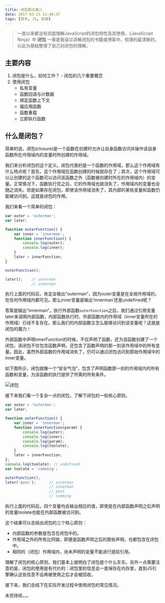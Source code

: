 ```yaml
---
title: 闭包那点事儿
date: 2017-03-15 11:48:37
tags: [技术, JS, 前端]
---
```


> 一直以来都没有彻底理解JavaScript的闭包特性及其使用，《JavaScript Ninja》中 **闭包** 一章是我读过讲解闭包的书籍或博客中，梳理的最清晰的，以此为基础整理了自己对闭包的理解。

## 主要内容

1. 闭包是什么，如何工作？ - 闭包的几个重要概念
2. 使用闭包
    - 私有变量
    - 函数回调与计数器
    - 绑定函数上下文
    - 偏应用函数
    - 函数重载
    - 立即执行函数
<!-- more -->

## 什么是闭包？

简单的说，闭包(closure)是一个函数在创建时允许让自身函数访问并操作该自身函数所在作用域内的变量时所创建的作用域。

我们来分析闭包的这个定义。闭包代表的是一个函数的作用域，那么这个作用域有什么特点呢？首先，这个作用域在函数创建的时候就存在了；其次，这个作用域可以让创建的这个函数可以访问该函数之外（函数被创建时所在的作用域内）的变量。正常情况下，函数执行完之后，它的作用域也就消失了，作用域内的变量也会随之消失。但是如果存在闭包，即使该作用域消失了，其内部的某些变量和函数仍能被访问到。这就是闭包的作用。

我们来看一个简单的闭包：
```js
var outer = 'outerman';
var later;

function outerFunction() {
    var inner = 'innerman';
    function innerFunction() {
        console.log(outer);
        console.log(inner);
    }
    later = innerFunction;
}

outerFunction();

later();    // outerman
            // innerman
```
执行上面的代码后，肯定会输出“outerman”，因为outer变量是在全局作用域的，在任何作用域内都可见。那么inner变量是输出‘innerman’还是undefined呢？

答案是输出“innerman”。执行外部函数`outerFunction`之后，我们通过引用变量later来调用内部函数，内部函数执行时，外部函数内的作用域（inner变量所在的作用域）已经不复存在。那么我们的内部函数又怎么能够访问到该变量呢？这就是闭包的魔力！

外部函数中声明innerFunction的时候，不仅声明了函数，还为该函数创建了一个闭包，该闭包不仅包含函数声明，还包含了函数声明的那一刻该作用域中的所有变量。因此，虽然外部函数的作用域消失了，仍可以通过闭包访问到原始作用域中的inner变量。

如下图所示，闭包就像一个“安全气泡”，包含了声明函数那一刻的作用域内的所有函数和变量，为该函数的执行提供了所需的所有条件。

![闭包](../assets/img/closure.png)

接下来我们看一个复杂一点的闭包，了解下闭包的一些核心原则。
```js
var outer = 'outerman';
var later;

function outerFunction() {
    var inner = 'innerman';
    function innerFunction(param) {
        console.log(outer);
        console.log(inner);
        console.log(param);
        console.log(toolate);
    }
    later = innerFunction;
};
console.log(toolate); // undefined
var toolate = 'comming'; 

outerFunction();
later('pass');      // outerman
                    // innerman
                    // post
                    // comming
```
执行上面的代码后，四个变量均会输出相应的值，即使是在内部函数声明之后声明的变量toolate也能在内部函数被访问到。

这个结果可以总结出闭包的三个核心原则：
- 内部函数的参数是包含在闭包中的。
- 作用域之外的所有比阿娘，即便是函数声明之后的那些声明，也都包含在闭包中。
- 相同的（闭包）作用域内，尚未声明的变量不能进行提前引用。

理解了闭包的核心原则，我们基本上就明白了闭包是个什么东东。另外一点需要注意的是，闭包的使用是有代价的：闭包里的信息会一直保存在内存里，直到JS引擎确认这些信息不会再被使用之后才会被回收。

接下来，我们总结下在实际开发过程中使用闭包的常见情况。

未完待续。。。










